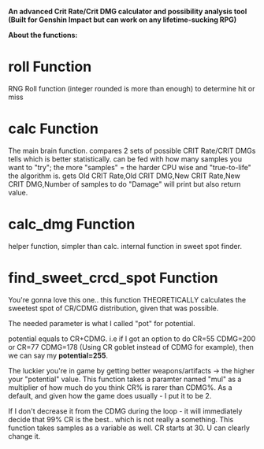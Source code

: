 **An advanced Crit Rate/Crit DMG calculator and possibility analysis tool (Built for Genshin Impact but can work on any lifetime-sucking RPG)**

**About the functions:**
# roll Function
RNG Roll function (integer rounded is more than enough) to determine hit or miss

# calc Function
The main brain function.
compares 2 sets of possible CRIT Rate/CRIT DMGs
tells which is better statistically.
can be fed with how many samples you want to "try";
the more "samples" = the harder CPU wise and "true-to-life" the algorithm is.
gets Old CRIT Rate,Old CRIT DMG,New CRIT Rate,New CRIT DMG,Number of samples to do "Damage"
will print but also return value.


# calc_dmg Function
helper function, simpler than calc.
internal function in sweet spot finder.


# find_sweet_crcd_spot Function
You're gonna love this one..
this function THEORETICALLY calculates the sweetest spot of CR/CDMG distribution, given that was possible.

The needed parameter is what I called "pot" for potential.

potential equals to CR+CDMG. i.e if I got an option to do CR=55 CDMG=200 or CR=77 CDMG=178 (Using CR goblet instead of CDMG for example), then we can say my **potential=255**.

The luckier you're in game by getting better weapons/artifacts -> the higher your "potential" value.
This function takes a paramter named "mul" as a multiplier of how much do you think CR% is rarer than CDMG%.
As a default, and given how the game does usually - I put it to be 2.

If I don't decrease it from the CDMG during the loop - it will immediately decide that 99% CR is the best.. which is not really a something.
This function takes samples as a variable as well.
CR starts at 30. U can clearly change it.
